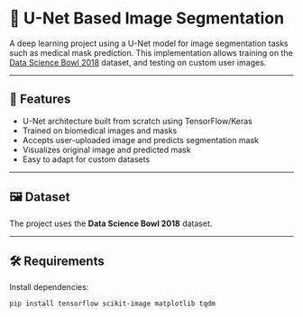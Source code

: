 # 🧬 U-Net Based Image Segmentation

A deep learning project using a U-Net model for image segmentation tasks such as medical mask prediction. This implementation allows training on the [Data Science Bowl 2018](https://www.kaggle.com/competitions/data-science-bowl-2018) dataset, and testing on custom user images.

---

## 🚀 Features

- U-Net architecture built from scratch using TensorFlow/Keras
- Trained on biomedical images and masks
- Accepts user-uploaded image and predicts segmentation mask
- Visualizes original image and predicted mask
- Easy to adapt for custom datasets

---

## 🖼️ Dataset

The project uses the **Data Science Bowl 2018** dataset.


---

## 🛠️ Requirements

Install dependencies:

```bash
pip install tensorflow scikit-image matplotlib tqdm
